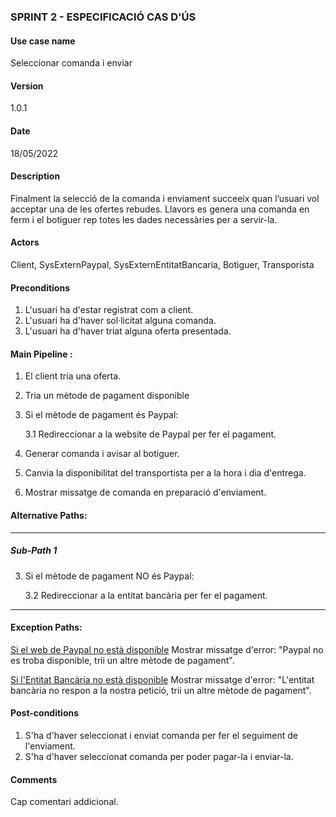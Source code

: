 ### SPRINT 2 - ESPECIFICACIÓ CAS D'ÚS

#### Use case name
Seleccionar comanda i enviar

#### Version
1.0.1

#### Date
18/05/2022

#### Description
Finalment la selecció de la comanda i enviament succeeix quan l’usuari vol acceptar una de les ofertes rebudes. Llavors es genera una comanda en ferm i el botiguer rep totes les dades necessàries per a servir-la.

#### Actors
Client, SysExternPaypal, SysExternEntitatBancaria, Botiguer, Transporista

#### Preconditions
1. L'usuari ha d'estar registrat com a client.
2. L'usuari ha d'haver sol·licitat alguna comanda.
3. L'usuari ha d'haver triat alguna oferta presentada.

#### Main Pipeline :
1. El client tria una oferta.

2. Tria un mètode de pagament disponible

3. Si el mètode de pagament és Paypal:

    3.1 Redireccionar a la website de Paypal per fer el pagament.

4. Generar comanda i avisar al botiguer.

5. Canvia la disponibilitat del transportista per a la hora i dia d'entrega.

6. Mostrar missatge de comanda en preparació d'enviament.

#### Alternative Paths:

---
##### Sub-Path 1

3. Si el mètode de pagament NO és Paypal:

    3.2 Redireccionar a la entitat bancària per fer el pagament.

---
#### Exception Paths:

<u>Si el web de Paypal no està disponible</u>
Mostrar missatge d'error: "Paypal no es troba disponible, trii un altre mètode de pagament".

<u>Si l'Entitat Bancària no està disponible</u>
Mostrar missatge d'error: "L'entitat bancària no respon a la nostra petició, trii un altre mètode de pagament".

#### Post-conditions
1. S'ha d'haver seleccionat i enviat comanda per fer el seguiment de l'enviament.
2. S'ha d'haver seleccionat comanda per poder pagar-la i enviar-la.

#### Comments
Cap comentari addicional.
